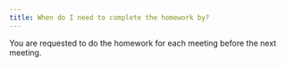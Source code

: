 ```yaml
---
title: When do I need to complete the homework by?
---
```


You are requested to do the homework for each meeting before the next meeting.
